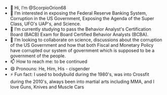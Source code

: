 - 👋 Hi, I’m @ScorpioOrion68
- 👀 I’m interested in exposing the Federal Reserve Banking System, Corruption in the US Government, Exposing the Agenda of the Super Class, UFO's UAP's, and Science. 
- 🌱 I’m currently studying to pass the Behavior Analyst's Certification Board (BACB) Exam for Board Certified Behavior Analysts (BCBA). 
- 💞️ I’m looking to collaborate on science, discussions about the corruption of the US Government and how that both Fiscal and Monetary Policy have corrupted our system of government which is supposed to be a government of the people.
- 📫 How to reach me: to be continued
- 😄 Pronouns: He, Him, His - cisgender 
- ⚡ Fun fact: I used to bodybuild during the 1980's, was into Crossfit during the 2010's, always been into martial arts including MMA, and I love Guns, Knives and Muscle Cars

<!---
ScorpioOrion68/ScorpioOrion68 is a ✨ special ✨ repository because its `README.md` (this file) appears on your GitHub profile.
You can click the Preview link to take a look at your changes.
--->
